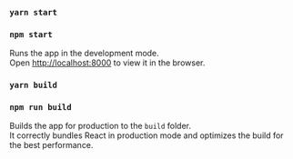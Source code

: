 
### `yarn start`
### `npm start`

Runs the app in the development mode.<br />
Open [http://localhost:8000](http://localhost:8000) to view it in the browser.

### `yarn build`
### `npm run build`

Builds the app for production to the `build` folder.<br />
It correctly bundles React in production mode and optimizes the build for the best performance.

